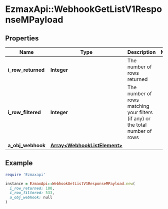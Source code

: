# EzmaxApi::WebhookGetListV1ResponseMPayload

## Properties

| Name | Type | Description | Notes |
| ---- | ---- | ----------- | ----- |
| **i_row_returned** | **Integer** | The number of rows returned |  |
| **i_row_filtered** | **Integer** | The number of rows matching your filters (if any) or the total number of rows |  |
| **a_obj_webhook** | [**Array&lt;WebhookListElement&gt;**](WebhookListElement.md) |  |  |

## Example

```ruby
require 'Ezmaxapi'

instance = EzmaxApi::WebhookGetListV1ResponseMPayload.new(
  i_row_returned: 100,
  i_row_filtered: 533,
  a_obj_webhook: null
)
```


